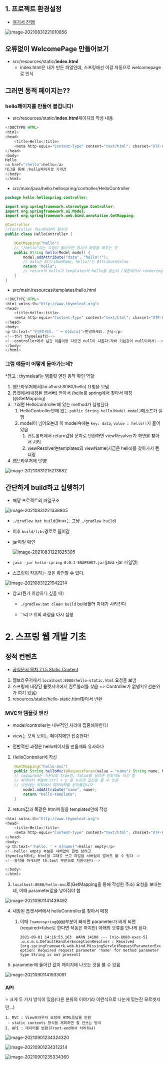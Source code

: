 ## 1. 프로젝트 환경설정

- [여기서 진행!](https://start.spring.io/)

![image-20210831221010856](README.assets/image-20210831221010856.png)

## 오류없이 WelcomePage 만들어보기

- src/resources/static/**index.html**
  - index.html은 내가 만든 파일인데, 스프링에선 이걸 자동으로 welcomepage로 인식



## 그러면 동적 페이지는??



### hello페이지를 만들어 볼겁니다! 

- src/resources/static/**index.html**페이지의 작성 내용

```java
<!DOCTYPE HTML>
<html>
<head>
    <title>Hello</title>
    <meta http-equiv="Content-Type" content="text/html"; charset="UTF-8"
</head>
<body>
Hello
<a href="/hello">hello</a>
태그를 통해 /hello페이지로 가게끔
</body>
</html>
```

- src/main/java/hello.hellospring/controller/HelloController

```java
package hello.hellospring.controller;

import org.springframework.stereotype.Controller;
import org.springframework.ui.Model;
import org.springframework.web.bind.annotation.GetMapping;

@Controller
//Controller 어노테이션이 필수임
public class HelloController {

    @GetMapping("hello")
    // "/hello"라는 요청이 들어오면 여기서 매핑을 해주는 것
    public String hello(Model model) {
        model.addAttribute("data", "hello!!");
        // data는 AttribueName, hello!!는 AttributeValue
        return "hello";
        // return의 hello가 templates의 hello를 찾는다 (쟤한테가서 rendering하셈!)
    }
}
```

- src/main/resources/templates/hello.html

```java
<!DOCTYPE HTML>
<html xmlns:th="http://www.thymeleaf.org">
<head>
    <title>Hello</title>
    <meta http-equiv="Content-Type" content="text/html"; charset="UTF-8"
</head>
<body>
<p th:text="'안녕하세요. ' + ${data}">안녕하세요. 손님</p>
<!--th가 thymeleaf임-->
<!--controller에서 넘긴 이름이랑 다르면 null이 나온다(자바 기본값이 null이라서)-->
</body>
</html>
```



### 그럼 얘들이 어떻게 돌아가는데?

 *참고 : thymeleaf는 템플릿 엔진 동작 확인 역할

1. 웹브라우저에서(localhost:8080/hello) 요청을 보냄
2. 톰켓에서(내장된 웹서버) 받아서 /hello를 spring에서 찾아서 매칭(@GetMapping)
3. 그러면 HelloController에 있는 method가 실행된다
   1. HelloController안에 있는 `public String hello(Model model)`메소드가 실행
   2. model이 넘어오는데 이 model속에는 `key: data`, `value : hello!!`가 들어있음
      1. 컨트롤러에서 return값을 문자로 반환하면 viewResolver가 화면을 찾아서 처리
      2. viewResolver는templates의 viewName(지금은 hello)를 찾아가서 렌더링
4. 웹브라우저에 반영!

![image-20210831215213882](README.assets/image-20210831215213882-16304143350521.png)

## 간단하게 build하고 실행하기

- 해당 프로젝트의 파일구조

![image-20210831221338805](README.assets/image-20210831221338805.png)

- `./gradlew.bat build`(linux는 그냥 `./gradlew build`)

- 이후 `build/libs`경로로 들어감

- jar파일 확인

  ![image-20210831221825305](README.assets/image-20210831221825305.png)

- `java -jar hello-spring-0.0.1-SNAPSHOT.jar`(java -jar 파일명)
- 스프링이 작동하는 것을 확인할 수 있다.

![image-20210831221942214](README.assets/image-20210831221942214.png)



- 참고(뭔가 이상하다 싶을 때)

  - `./gradlew.bat clean build` build폴더 자체가 사라진다

  - 그리고 위의 과정을 다시 실행



# 2. 스프링 웹 개발 기초



## 정적 컨텐츠

- [공식문서 목차 7.1.5 Static Content](https://docs.spring.io/spring-boot/docs/current/reference/html/features.html#features)

1. 웹브라우저에서 `localhost:8080/hello-static.html` 요청을 보냄
2. 스프링에 내장된 톰켓서버에서 컨트롤러를 찾음 => Controller가 없넹?(우선순위가 여기 있음)
3. resources/static/hello-static.html찾아서 반환



### MVC와 템플릿 엔진

- model/controller는 내부적인 처리에 집중해야한다!
- view는 오직 보이는 페이지에만 집중한다!

- 전반적인 과정은 hello페이지를 만들때와 유사하다



1. HelloController에 작성

```java
    @GetMapping("hello-mvc")
    public String helloMvc(@RequestParam(value = "name") String name, Model model) {
    // required는 기본으로 true임, false를 넣으면 안보내도 되긴 함
    // 파라미터 부분에 ctrl + p 를 누르면 옵션을 볼 수 있음
    // 이번에는 외부에서 파라미터를 받아볼겁니다
        model.addAttribute("name", name);
        return "hello-template";
    }
```

2. return값과 똑같은 html파일을 templates안에 작성

```java
<html xmlns:th="http://www.thymeleaf.org">
<head>
    <title>Hello</title>
    <meta http-equiv="Content-Type" content="text/html"; charset="UTF-8"
</head>
<body>
<p th:text="'hello. ' + ${name}">hello! empty</p>
<!--hello! empty 부분은 서버없이 한번 보려고
thymeleaf에서는 html을 그대로 쓰고 파일을 서버없이 열어도 볼 수 있다-->
<!--동작을 하게되면 th:text 부분으로 치환이된다-->

</body>
</html>
```

3. `localhost:8080/hello-mvc`로(GetMapping을 통해 작성한 주소) 요청을 보내는데, 이때 parameter값을 넣어줘야 함

![image-20210901141439492](README.assets/image-20210901141439492.png)

4. 내장된 톰켓서버에서 helloController를 찾아서 매칭

   1. 이때 `?name=spring@@@@`부분이 빠지면 parameter가 비게 되면(required=false로 한다면 작동은 하지만) 아래의 오류를 만나게 된다.

       `2021-09-01 14:16:53.163  WARN 14100 --- [nio-8080-exec-5] .w.s.m.s.DefaultHandlerExceptionResolver : Resolved [org.springframework.web.bind.MissingServletRequestParameterException: Required request parameter 'name' for method parameter type String is not present]`

5. parameter에 들어간 값이 페이지에 나오는 것을 볼 수 있음

![image-20210901141933091](README.assets/image-20210901141933091.png)

### API

:star: 크게 두 가지 방식이 있음(다른 분류의 이야기라 이런식으로 나눈게 맞는진 모르겟지만...)

 	1. MVC : View브라우저 요청에 HTML응답을 반환
     - static contents 방식을 제외하면 잘 안쓰는 방식
 	2. API : 데이터를 반환(Front-end에서 처리하냐)



![image-20210901234324320](README.assets/image-20210901234324320.png)



![image-20210901234312214](README.assets/image-20210901234312214.png)





![image-20210901235334360](README.assets/image-20210901235334360.png)
